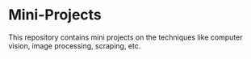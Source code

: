 # Mini-Projects
This repository contains mini projects on the techniques like computer vision, image processing, scraping, etc.  
